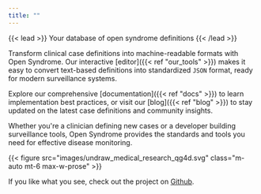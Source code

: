 ```yaml
---
title: ""
---
```


{{< lead >}}
Your database of open syndrome definitions
{{< /lead >}}

Transform clinical case definitions into machine-readable formats with Open Syndrome.
Our interactive [editor]({{< ref "our_tools" >}}) makes it easy to convert text-based definitions into standardized `JSON` format, ready for modern surveillance systems.

Explore our comprehensive [documentation]({{< ref "docs" >}}) to learn implementation best practices, or visit our [blog]({{< ref "blog" >}}) to stay updated on the latest case definitions and community insights.

Whether you're a clinician defining new cases or a developer building surveillance tools, Open Syndrome provides the standards and tools you need for effective disease monitoring.

{{< figure src="images/undraw_medical_research_qg4d.svg" class="m-auto mt-6 max-w-prose" >}}

If you like what you see, check out the project on [Github](https://github.com/OpenSyndrome/).
